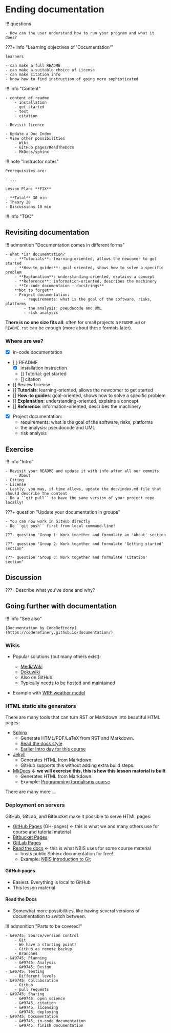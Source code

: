 # Ending documentation

!!! questions

    - How can the user understand how to run your program and what it does?

???+ info "Learning objectives of 'Documentation'"

    learners  
    
    - can make a full README
    - can make a suitable choice of License
    - can make citation info
    - know how to find instruction of going more sophisticated

!!! info "Content"

    - content of readme
        - installation
        - get started
        - test
        - citation
        
    - Revisit licence
    
    - Update a Doc Index
    - View other possibilities
        - Wiki
        - GitHub pages/ReadTheDocs
        - MkDocs/sphinx
  
!!! note "Instructor notes"

    Prerequisites are:

    - ...

    Lesson Plan: **FIX**

    - **Total** 30 min
    - Theory 20
    - Discussions 10 min

!!! info "TOC"




## Revisiting documentation

!!! admonition "Documentation comes in different forms"

    - What *is* documentation?
        - **Tutorials**: learning-oriented, allows the newcomer to get started
        - **How-to guides**: goal-oriented, shows how to solve a specific problem
        - **Explanation**: understanding-oriented, explains a concept
        - **Reference**: information-oriented, describes the machinery
        - **In-code documentaion — docstrings**
        **Not to forget**
        - Project documentation:
            - requirements: what is the goal of the software, risks, platforms
            - the analysis: pseudocode and UML
            - risk analysis

**There is no one size fits all**: often for small projects a `README.md` or
`README.rst` can be enough (more about these formats later).

### Where are we?
 
- [X] in-code documentation
- [ } README
    - [x] installation instruction
    - [] Tutorial: get started
    - [] citation
- [] Review License
- [] **Tutorials**: learning-oriented, allows the newcomer to get started
- [] **How-to guides**: goal-oriented, shows how to solve a specific problem
- [] **Explanation**: understanding-oriented, explains a concept
- [] **Reference**: information-oriented, describes the machinery
- [x] Project documentation:
     - requirements: what is the goal of the software, risks, platforms
     - the analysis: pseudocode and UML
     - risk analysis




## Exercise

!!! info "Intro"

    - Revisit your README and update it with info after all our commits
        - About
    - Citing
    - License
    - Lastly, you may, if time allows, update the doc/index.md file that should describe the content
    - Do a ``git pull`` to have the same version of your project repo locally!


???+ question "Update your documentation in groups"

    - You can now work in GitHub directly
    - Do ``git push`` first from local command-line!

    ???- question "Group 1: Work together and formulate an 'About' section

    ???- question "Group 2: Work together and formulate 'Getting started' section"
    
    ???- question "Group 3: Work together and formulate 'Citation' section"


## Discussion

???- Describe what you've done and why?

## Going further with documentation

!!! info "See also"

    [Documentation by CodeRefinery](https://coderefinery.github.io/documentation/)

### Wikis

- Popular solutions (but many others exist):
    - [MediaWiki](https://www.mediawiki.org)
    - [Dokuwiki](https://www.dokuwiki.org)
    - Also on GitHub!
    - Typically needs to be hosted and maintained

- Example with [WRF weather model](https://github.com/wrf-model/WRF/wiki)

### HTML static site generators

There are many tools that can turn RST or Markdown into beautiful HTML pages:

- [Sphinx](http://sphinx-doc.org)
    - Generate HTML/PDF/LaTeX from RST and Markdown.
    - [Read the docs style](https://sphinx-rtd-theme.readthedocs.io/en/stable/)
    - [Earlier Intro day for this course]()
- [Jekyll](https://jekyllrb.com)
    - Generates HTML from Markdown.
    - GitHub supports this without adding extra build steps.
- [MkDocs](https://www.mkdocs.org/) **← we will exercise this, this is how this lesson material is built**
    - Generates HTML from Markdown.
    - Example: [Programming formalisms course](https://uppmax.github.io/programming_formalisms)

There are many more ...

### Deployment on servers

GitHub, GitLab, and Bitbucket make it possible to serve HTML pages:

- [GitHub Pages](https://pages.github.com) (GH-pages) ← this is what we and many others use for course and tutorial material
- [Bitbucket Pages](https://www.w3schools.com/git/git_remote_pages.asp?remote=bitbucket)
- [GitLab Pages](https://pages.gitlab.io)
- [Read the docs](http://readthedocs.org) ← this is what NBIS uses for some course material
    - hosts public Sphinx documentation for free!
    - Example: [NBIS Introduction to Git](https://nbis-reproducible-research.readthedocs.io/en/course_1803/git/)

#### GitHub pages

- Easiest. Everything is local to GitHub
- This lesson material

#### Read the Docs

- Somewhat more possibilities, like having several versions of documentation to switch between.






!!! admonition "Parts to be covered!"

    - &#9745; Source/version control
        - Git
        - We have a starting point!
        - GitHub as remote backup
        - Branches
    - &#9745; Planning
        - &#9745; Analysis
        - &#9745; Design
    - &#9745; Testing
        - Different levels
    - &#9745; Collaboration
        - GitHub
        - pull requests
    - &#9745; Sharing
        - &#9745; open science
        - &#9745; citation
        - &#9745; licensing
        - &#9745; deploying
    - &#9745; Documentation
        - &#9745; in-code documentation
        - &#9745; finish documentation

